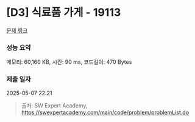 # [D3] 식료품 가게 - 19113 

[문제 링크](https://swexpertacademy.com/main/code/problem/problemDetail.do?contestProbId=AYxCRFA6iiEDFASu) 

### 성능 요약

메모리: 60,160 KB, 시간: 90 ms, 코드길이: 470 Bytes

### 제출 일자

2025-05-07 22:21



> 출처: SW Expert Academy, https://swexpertacademy.com/main/code/problem/problemList.do